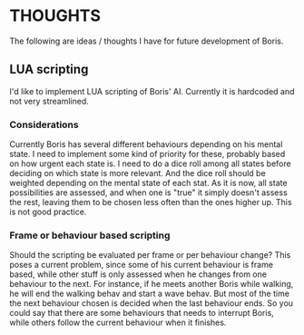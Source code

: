# THOUGHTS
The following are ideas / thoughts I have for future development of Boris.

## LUA scripting
I'd like to implement LUA scripting of Boris' AI. Currently it is hardcoded and not very streamlined.

### Considerations
Currently Boris has several different behaviours depending on his mental state. I need to implement some kind of priority for these, probably based on how urgent each state is. I need to do a dice roll among all states before deciding on which state is more relevant. And the dice roll should be weighted depending on the mental state of each stat. As it is now, all state possibilities are assessed, and when one is "true" it simply doesn't assess the rest, leaving them to be chosen less often than the ones higher up. This is not good practice.

### Frame or behaviour based scripting
Should the scripting be evaluated per frame or per behaviour change? This poses a current problem, since some of his current behaviour is frame based, while other stuff is only assessed when he changes from one behaviour to the next. For instance, if he meets another Boris while walking, he will end the walking behav and start a wave behav. But most of the time the next behaviour chosen is decided when the last behaviour ends. So you could say that there are some behaviours that needs to interrupt Boris, while others follow the current behaviour when it finishes.